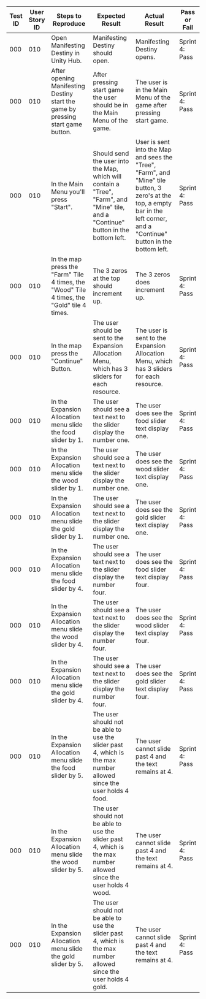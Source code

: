 | Test ID | User Story ID | Steps to Reproduce | Expected Result | Actual Result | Pass or Fail |
|----------------|---------------|-------------|---------------------|--------|--------|
|            000 |           010 | Open Manifesting Destiny in Unity Hub. | Manifesting Destiny should open. | Manifesting Destiny opens. | Sprint 4: Pass |
|            000 |           010 | After opening Manifesting Destiny start the game by pressing start game button. | After pressing start game the user should be in the Main Menu of the game. | The user is in the Main Menu of the game after pressing start game. | Sprint 4: Pass |
|            000 |           010 | In the Main Menu you'll press "Start". | Should send the user into the Map, which will contain a "Tree", "Farm", and "Mine" tile, and a "Continue" button in the bottom left. | User is sent into the Map and sees the "Tree", "Farm", and "Mine" tile button, 3 zero's at the top, a empty bar in the left corner, and a "Continue" button in the bottom left. | Sprint 4: Pass |
|            000 |           010 | In the map press the "Farm" Tile 4 times, the "Wood" Tile 4 times, the "Gold" tile 4 times. | The 3 zeros at the top should increment up. | The 3 zeros does increment up. | Sprint 4: Pass |
|            000 |           010 | In the map press the "Continue" Button. | The user should be sent to the Expansion Allocation Menu, which has 3 sliders for each resource. | The user is sent to the Expansion Allocation Menu, which has 3 sliders for each resource. | Sprint 4: Pass |
|            000 |           010 | In the Expansion Allocation menu slide the food slider by 1. | The user should see a text next to the slider display the number one. | The user does see the food slider text display one. | Sprint 4: Pass |
|            000 |           010 | In the Expansion Allocation menu slide the wood slider by 1. | The user should see a text next to the slider display the number one. | The user does see the wood slider text display one. | Sprint 4: Pass |
|            000 |           010 | In the Expansion Allocation menu slide the gold slider by 1. | The user should see a text next to the slider display the number one. | The user does see the gold slider text display one. | Sprint 4: Pass |
|            000 |           010 | In the Expansion Allocation menu slide the food slider by 4. | The user should see a text next to the slider display the number four. | The user does see the food slider text display four. | Sprint 4: Pass |
|            000 |           010 | In the Expansion Allocation menu slide the wood slider by 4. | The user should see a text next to the slider display the number four. | The user does see the wood slider text display four. | Sprint 4: Pass |
|            000 |           010 | In the Expansion Allocation menu slide the gold slider by 4. | The user should see a text next to the slider display the number four. | The user does see the gold slider text display four. | Sprint 4: Pass |
|            000 |           010 | In the Expansion Allocation menu slide the food slider by 5. | The user should not be able to use the slider past 4, which is the max number allowed since the user holds 4 food. | The user cannot slide past 4 and the text remains at 4. | Sprint 4: Pass |
|            000 |           010 | In the Expansion Allocation menu slide the wood slider by 5. | The user should not be able to use the slider past 4, which is the max number allowed since the user holds 4 wood.| The user cannot slide past 4 and the text remains at 4. | Sprint 4: Pass |
|            000 |           010 | In the Expansion Allocation menu slide the gold slider by 5. | The user should not be able to use the slider past 4, which is the max number allowed since the user holds 4 gold. | The user cannot slide past 4 and the text remains at 4. | Sprint 4: Pass |
